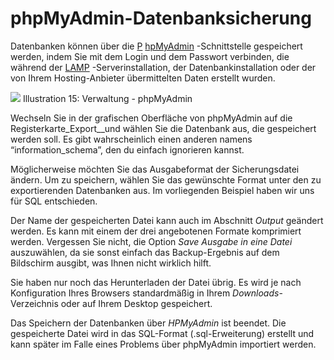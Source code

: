 # phpMyAdmin-Datenbanksicherung

Datenbanken können über die [P](http://fr.wikipedia.org/wiki/PhpMyAdmin) [hpMyAdmin](http://fr.wikipedia.org/wiki/PhpMyAdmin) -Schnittstelle gespeichert werden, indem Sie mit dem Login und dem Passwort verbinden, die während der [LAMP](http://fr.wikipedia.org/wiki/LAMP) -Serverinstallation, der Datenbankinstallation oder der von Ihrem Hosting-Anbieter übermittelten Daten erstellt wurden.

![](../../../.gitbook/assets/phpaccueuil%20%283%29.png)
Illustration 15: Verwaltung - phpMyAdmin

Wechseln Sie in der grafischen Oberfläche von phpMyAdmin auf die Registerkarte\_Export\__und wählen Sie die Datenbank aus, die gespeichert werden soll. Es gibt wahrscheinlich einen anderen namens “information\_schema”, den du einfach ignorieren kannst.

Möglicherweise möchten Sie das Ausgabeformat der Sicherungsdatei ändern. Um zu speichern, wählen Sie das gewünschte Format unter den zu exportierenden Datenbanken aus. Im vorliegenden Beispiel haben wir uns für SQL entschieden.

Der Name der gespeicherten Datei kann auch im Abschnitt _Output_ geändert werden. Es kann mit einem der drei angebotenen Formate komprimiert werden. Vergessen Sie nicht, die Option _Save Ausgabe in eine Datei_ auszuwählen, da sie sonst einfach das Backup-Ergebnis auf dem Bildschirm ausgibt, was Ihnen nicht wirklich hilft.

Sie haben nur noch das Herunterladen der Datei übrig. Es wird je nach Konfiguration Ihres Browsers standardmäßig in Ihrem _Downloads_-Verzeichnis oder auf Ihrem Desktop gespeichert.

Das Speichern der Datenbanken über _HPMyAdmin_ ist beendet. Die gespeicherte Datei wird in das SQL-Format \(.sql-Erweiterung\) erstellt und kann später im Falle eines Problems über phpMyAdmin importiert werden.